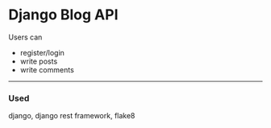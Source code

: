 # Django Blog API

Users can
  - register/login
  - write posts
  - write comments

---

### Used
django, django rest framework, flake8

